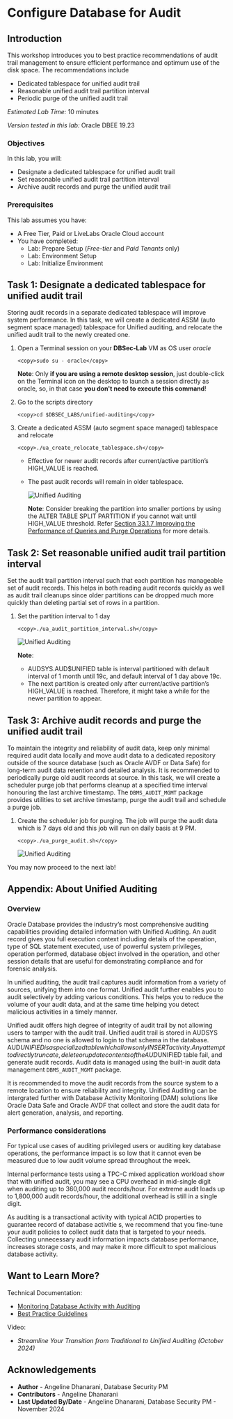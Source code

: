 # Configure Database for Audit

## Introduction
This workshop introduces you to best practice recommendations of audit trail management to ensure efficient performance and optimum use of the disk space. The recommendations include
- Dedicated tablespace for unified audit trail
- Reasonable unified audit trail partition interval
- Periodic purge of the unified audit trail

*Estimated Lab Time:* 10 minutes

*Version tested in this lab:* Oracle DBEE 19.23

### Objectives
In this lab, you will:
- Designate a dedicated tablespace for unified audit trail
- Set reasonable unified audit trail partition interval
- Archive audit records and purge the unified audit trail

### Prerequisites
This lab assumes you have:
- A Free Tier, Paid or LiveLabs Oracle Cloud account
- You have completed:
    - Lab: Prepare Setup (*Free-tier* and *Paid Tenants* only)
    - Lab: Environment Setup
    - Lab: Initialize Environment

## Task 1: Designate a dedicated tablespace for unified audit trail
Storing audit records in a separate dedicated tablespace will improve system performance. In this task, we will create a dedicated ASSM (auto segment space managed) tablespace for Unified auditing, and relocate the unified audit trail to the newly created one.

1. Open a Terminal session on your **DBSec-Lab** VM as OS user *oracle*

    ````
    <copy>sudo su - oracle</copy>
    ````

    **Note**: Only **if you are using a remote desktop session**, just double-click on the Terminal icon on the desktop to launch a session directly as oracle, so, in that case **you don't need to execute this command**!

2. Go to the scripts directory

    ````
    <copy>cd $DBSEC_LABS/unified-auditing</copy>
    ````

3. Create a dedicated ASSM (auto segment space managed) tablespace and relocate

    ````
    <copy>./ua_create_relocate_tablespace.sh</copy>
    ````
    - Effective for newer audit records after current/active partition’s HIGH_VALUE is reached.
    - The past audit records will remain in older tablespace.

        ![Unified Auditing](./images/ua-001.png "Create deidated tablespace")

        **Note**: Consider breaking the partition into smaller portions by using the ALTER TABLE SPLIT PARTITION if you cannot wait until HIGH_VALUE threshold. Refer <a href="https://docs.oracle.com/en/database/oracle/oracle-database/23/dbseg/administering-the-audit-trail.html#GUID-7F981A93-F89B-4FB3-BF19-FE3B95CA2F50">Section 33.1.7 Improving the Performance of Queries and Purge Operations</a> for more details.


## Task 2: Set reasonable unified audit trail partition interval 
Set the audit trail partition interval such that each partition has manageable set of audit records. This helps in both reading audit records quickly as well as audit trail cleanups since older partitions can be dropped much more quickly than deleting partial set of rows in a partition.

1. Set the partition interval to 1 day 

    ````
    <copy>./ua_audit_partition_interval.sh</copy>
    ````

    ![Unified Auditing](./images/ua-002.png "Set daily partition interval")

    **Note**: 
    - AUDSYS.AUD$UNIFIED table is interval partitioned with default interval of 1 month until 19c, and default interval of 1 day above 19c. 
    - The next partition is created only after current/active partition’s HIGH_VALUE is reached. Therefore, it might take a while for the newer partition to appear.


## Task 3: Archive audit records and purge the unified audit trail
To maintain the integrity and reliability of audit data, keep only minimal required audit data locally and move audit data to a dedicated repository outside of the source database (such as Oracle AVDF or Data Safe) for long-term audit data retention and detailed analysis. It is recommended to periodically purge old audit records at source. In this task, we will create a scheduler purge job that performs cleanup at a specified time interval honouring the last archive timestamp. The `DBMS_AUDIT_MGMT` package provides utilities to set archive timestamp, purge the audit trail and schedule a purge job.

1. Create the scheduler job for purging. The job will purge the audit data which is 7 days old and this job will run on daily basis at 9 PM.

    ````
    <copy>./ua_purge_audit.sh</copy>
    ````

    ![Unified Auditing](./images/ua-003.png "Schedule the periodic purge")

You may now proceed to the next lab!

## **Appendix**: About Unified Auditing
### **Overview**

Oracle Database provides the industry’s most comprehensive auditing capabilities providing detailed information with Unified Auditing. An audit record gives you full execution context including details of the operation, type of SQL statement executed, use of powerful system privileges, operation performed, database object involved in the operation, and other session details that are useful for demonstrating compliance and for forensic analysis.

In unified auditing, the audit trail captures audit information from a variety of sources, unifying them into one format. Unified audit further enables you to audit selectively by adding various conditions. This helps you to reduce the volume of your audit data, and at the same time helping you detect malicious activities in a timely manner. 

Unified audit offers high degree of integrity of audit trail by not allowing users to tamper with the audit trail. Unified audit trail is stored in AUDSYS schema and no one is allowed to login to that schema in the database. AUD$UNIFIED is a specialized table which allows only INSERT activity. Any attempt to directly truncate, delete or update contents of the AUD$UNIFIED table fail, and generate audit records. Audit data is managed using the built-in audit data management `DBMS_AUDIT_MGMT` package.

It is recommended to move the audit records from the source system to a remote location to ensure reliability and integrity. Unified Auditing can be intergrated further with Database Activity Monitoring (DAM) solutions like Oracle Data Safe and Oracle AVDF that collect and store the audit data for alert generation, analysis, and reporting. 

### **Performance considerations**
For typical use cases of auditing privileged users or auditing key database operations, the performance impact is so low that it cannot even be measured due to low audit volume spread throughout the week. 

Internal performance tests using a TPC-C mixed application workload show that with unified audit, you may see a CPU overhead in mid-single digit when auditing up to 360,000 audit records/hour. For extreme audit loads up to 1,800,000 audit records/hour, the additional overhead is still in a single digit.

As auditing is a transactional activity with typical ACID properties to guarantee record of database activitie s, we recommend that you fine-tune your audit policies to collect audit data that is targeted to your needs. Collecting unnecessary audit information impacts database performance, increases storage costs, and may make it more difficult to spot malicious database activity.

## Want to Learn More?
Technical Documentation:
 
- [Monitoring Database Activity with Auditing](https://docs.oracle.com/en/database/oracle/oracle-database/19/dbseg/part_6.html)
- [Best Practice Guidelines](https://www.oracle.com/a/tech/docs/dbsec/unified-audit-best-practice-guidelines.pdf) 

Video:
- *Streamline Your Transition from Traditional to Unified Auditing (October 2024)*[](youtube:oRr7rLTGrug)

## Acknowledgements
- **Author** - Angeline Dhanarani, Database Security PM
- **Contributors** - Angeline Dhanarani
- **Last Updated By/Date** - Angeline Dhanarani, Database Security PM - November 2024